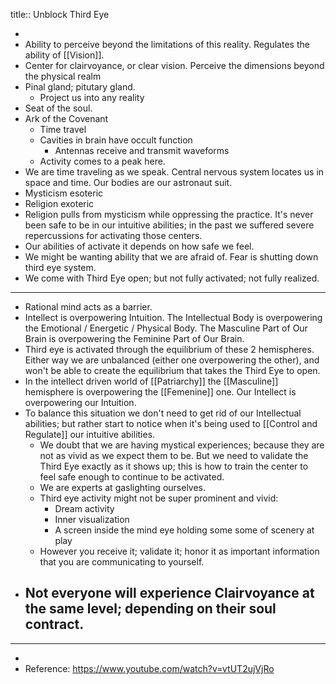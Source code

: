 title:: Unblock Third Eye

-
- Ability to perceive beyond the limitations of this reality. Regulates the ability of [[Vision]].
- Center for clairvoyance, or clear vision. Perceive the dimensions beyond the physical realm
- Pinal gland; pitutary gland.
	- Project us into any reality
- Seat of the soul.
- Ark of the Covenant
	- Time travel
	- Cavities in brain have occult function
		- Antennas receive and transmit waveforms
	- Activity comes to a peak here.
- We are time traveling as we speak. Central nervous system locates us in space and time. Our bodies are our astronaut suit.
- Mysticism esoteric
- Religion exoteric
- Religion pulls from mysticism while oppressing the practice. It's never been safe to be in our intuitive abilities; in the past we suffered severe repercussions for activating those centers.
- Our abilities of activate it depends on how safe we feel.
- We might be wanting ability that we are afraid of. Fear is shutting down third eye system.
- We come with Third Eye open; but not fully activated; not fully realized.
- ---
- Rational mind acts as a barrier.
- Intellect is overpowering Intuition. The Intellectual Body is overpowering the Emotional / Energetic / Physical Body. The Masculine Part of Our Brain is overpowering the Feminine Part of Our Brain.
- Third eye is activated through the equilibrium of these 2 hemispheres. Either way we are unbalanced (either one overpowering the other), and won't be able to create the equilibrium that takes the Third Eye to open.
- In the intellect driven world of [[Patriarchy]] the [[Masculine]] hemisphere is overpowering the [[Femenine]] one. Our Intellect is overpowering our Intuition.
- To balance this situation we don't need to get rid of our Intellectual abilities; but rather start to notice when it's being used to [[Control and Regulate]] our intuitive abilities.
	- We doubt that we are having mystical experiences; because they are not as vivid as we expect them to be. But we need to validate the Third Eye exactly as it shows up; this is how to train the center to feel safe enough to continue to be activated.
	- We are experts at gaslighting ourselves.
	- Third eye activity might not be super prominent and vivid:
		- Dream activity
		- Inner visualization
		- A screen inside the mind eye holding some some of scenery at play
	- However you receive it; validate it; honor it as important information that you are communicating to yourself.
- Not everyone will experience Clairvoyance at the same level; depending on their soul contract.
	-
- ---
-
- Reference: https://www.youtube.com/watch?v=vtUT2ujVjRo